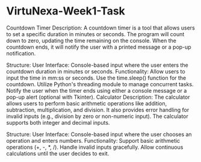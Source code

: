# VirtuNexa-Week1-Task
Countdown Timer
Description:
A countdown timer is a tool that allows users to set a specific duration in minutes or seconds. The program will count down to zero, updating the time remaining on the console. When the countdown ends, it will notify the user with a printed message or a pop-up notification.

Structure:
User Interface: Console-based input where the user enters the countdown duration in minutes or seconds.
Functionality:
Allow users to input the time in mm:ss or seconds.
Use the time.sleep() function for the countdown.
Utilize Python's threading module to manage concurrent tasks.
Notify the user when the timer ends using either a console message or a pop-up alert (optional with Tkinter).
Calculator
Description:
The calculator allows users to perform basic arithmetic operations like addition, subtraction, multiplication, and division. It also provides error handling for invalid inputs (e.g., division by zero or non-numeric input). The calculator supports both integer and decimal inputs.

Structure:
User Interface: Console-based input where the user chooses an operation and enters numbers.
Functionality:
Support basic arithmetic operations (+, -, *, /).
Handle invalid inputs gracefully.
Allow continuous calculations until the user decides to exit.
